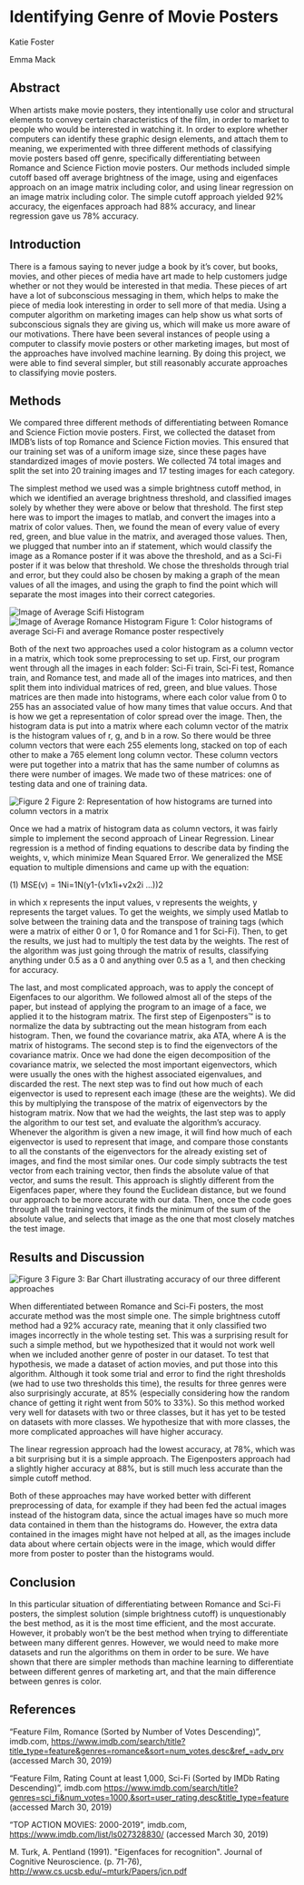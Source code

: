 # Identifying Genre of Movie Posters 
Katie Foster

Emma Mack

## Abstract
When artists make movie posters, they intentionally use color and structural elements to convey certain characteristics of the film, in order to market to people who would be interested in watching it. In order to explore whether computers can identify these graphic design elements, and attach them to meaning, we experimented with three different methods of classifying movie posters based off genre, specifically differentiating between Romance and Science Fiction movie posters. Our methods included simple cutoff based off average brightness of the image, using and eigenfaces approach on an image matrix including color, and using linear regression on an image matrix including color. The simple cutoff approach yielded 92% accuracy, the eigenfaces approach had 88% accuracy, and linear regression gave us 78% accuracy. 

## Introduction
There is a famous saying to never judge a book by it’s cover, but books, movies, and other pieces of media have art made to help customers judge whether or not they would be interested in that media. These pieces of art have a lot of subconscious messaging in them, which helps to make the piece of media look interesting in order to sell more of that media. Using a computer algorithm on marketing images can help show us what sorts of subconscious signals they are giving us, which will make us more aware of our motivations. There have been several instances of people using a computer to classify movie posters or other marketing images, but most of the approaches have involved machine learning. By doing this project, we were able to find several simpler, but still reasonably accurate approaches to classifying movie posters.

## Methods
We compared three different methods of differentiating between Romance and Science Fiction movie posters. First, we collected the dataset from IMDB’s lists of top Romance and Science Fiction movies. This ensured that our training set was of a uniform image size, since these pages have standardized images of movie posters. We collected 74 total images and split the set into 20 training images and 17 testing images for each category. 

The simplest method we used was a simple brightness cutoff method, in which we identified an average brightness threshold, and classified images solely by whether they were above or below that threshold. The first step here was to import the images to matlab, and convert the images into a matrix of color values. Then, we found the mean of every value of every red, green, and blue value in the matrix, and averaged those values. Then, we plugged that number into an if statement, which would classify the image as a Romance poster if it was above the threshold, and as a Sci-Fi poster if it was below that threshold. We chose the thresholds through trial and error, but they could also be chosen by making a graph of the mean values of all the images, and using the graph to find the point which will separate the most images into their correct categories. 


![Image of Average Scifi Histogram](https://raw.githubusercontent.com/katie608/QEA_Module_2/master/scifi_histogram.png)
![Image of Average Romance Histogram](https://raw.githubusercontent.com/katie608/QEA_Module_2/master/rom_histogram.png)
Figure 1: Color histograms of average Sci-Fi and average Romance poster respectively

Both of the next two approaches used a color histogram as a column vector in a matrix, which took some preprocessing to set up. First, our program went through all the images in each folder: Sci-Fi train, Sci-Fi test, Romance train, and Romance test, and made all of the images into matrices, and then split them into individual matrices of red, green, and blue values. Those matrices are then made into histograms, where each color value from 0 to 255 has an associated value of how many times that value occurs. And that is how we get a representation of color spread over the image. Then, the histogram data is put into a matrix where each column vector of the matrix is the histogram values of r, g, and b in a row. So there would be three column vectors that were each 255 elements long, stacked on top of each other to make a 765 element long column vector. These column vectors were put together into a matrix that has the same number of columns as there were number of images. We made two of these matrices: one of testing data and one of training data. 

![Figure 2](https://raw.githubusercontent.com/katie608/QEA_Module_2/master/Figure2.jpg)
Figure 2: Representation of how histograms are turned into column vectors in a matrix

Once we had a matrix of histogram data as column vectors, it was fairly simple to implement the second approach of Linear Regression. Linear regression is a method of finding equations to describe data by finding the weights, v, which minimize Mean Squared Error. We generalized the MSE equation to multiple dimensions and came up with the equation:

(1)	MSE(v)  = 1Ni=1N(y1-(v1x1i+v2x2i ...))2

in which x represents the input values, v represents the weights, y represents the target values. To get the weights, we simply used Matlab to solve between the training data and the transpose of training tags (which were a matrix of either 0 or 1, 0 for Romance and 1 for Sci-Fi). Then, to get the results, we just had to multiply the test data by the weights. The rest of the algorithm was just going through the matrix of results, classifying anything under 0.5 as a 0 and anything over 0.5 as a 1, and then checking for accuracy. 

The last, and most complicated approach, was to apply the concept of Eigenfaces to our algorithm. We followed almost all of the steps of the paper, but instead of applying the program to an image of a face, we applied it to the histogram matrix. The first step of Eigenposters™ is to normalize the data by subtracting out the mean histogram from each histogram. Then, we found the covariance matrix, aka ATA, where A is the matrix of histograms. The second step is to find the eigenvectors of the covariance matrix. Once we had done the eigen decomposition of the covariance matrix, we selected the most important eigenvectors, which were usually the ones with the highest associated eigenvalues, and discarded the rest. The next step was to find out how much of each eigenvector is used to represent each image (these are the weights). We did this by multiplying the transpose of the matrix of eigenvectors by the histogram matrix. Now that we had the weights, the last step was to apply the algorithm to our test set, and evaluate the algorithm’s accuracy. Whenever the algorithm is given a new image, it will find how much of each eigenvector is used to represent that image, and compare those constants to all the constants of the eigenvectors for the already existing set of images, and find the most similar ones. Our code simply subtracts the test vector from each training vector, then finds the absolute value of that vector, and sums the result. This approach is slightly different from the Eigenfaces paper, where they found the Euclidean distance, but we found our approach to be more accurate with our data. Then, once the code goes through all the training vectors, it finds the minimum of the sum of the absolute value, and selects that image as the one that most closely matches the test image. 

## Results and Discussion 

![Figure 3](https://raw.githubusercontent.com/katie608/QEA_Module_2/master/Figure3.jpg)
Figure 3: Bar Chart illustrating accuracy of our three different approaches

When differentiated between Romance and Sci-Fi posters, the most accurate method was the most simple one. The simple brightness cutoff method had a  92% accuracy rate, meaning that it only classified two images incorrectly in the whole testing set. This was a surprising result for such a simple method, but we hypothesized that it would not work well when we included another genre of poster in our dataset. To test that hypothesis, we made a dataset of action movies, and put those into this algorithm. Although it took some trial and error to find the right thresholds (we had to use two thresholds this time), the results for three genres were also surprisingly accurate, at 85% (especially considering how the random chance of getting it right went from 50% to 33%). So this method worked very well for datasets with two or three classes, but it has yet to be tested on datasets with more classes. We hypothesize that with more classes, the more complicated approaches will have higher accuracy. 

The linear regression approach had the lowest accuracy, at 78%, which was a bit surprising but it is a simple approach. The Eigenposters approach had a slightly higher accuracy at 88%, but is still much less accurate than the simple cutoff method. 

Both of these approaches  may have worked better with different preprocessing of data, for example if they had been fed the actual images instead of the histogram data, since the actual images have so much more data contained in them than the histograms do. However, the extra data contained in the images might have not helped at all, as the images include data about where certain objects were in the image, which would differ more from poster to poster than the histograms would. 

## Conclusion
In this particular situation of differentiating between Romance and Sci-Fi posters, the simplest solution (simple brightness cutoff) is unquestionably the best method, as it is the most time efficient, and the most accurate. However, it probably won’t be the best method when trying to differentiate between many different genres. However, we would need to make more datasets and run the algorithms on them in order to be sure. We have shown that there are simpler methods than machine learning to differentiate between different genres of marketing art, and that the main difference between genres is color.  

## References
“Feature Film, Romance (Sorted by Number of Votes Descending)”, imdb.com,
https://www.imdb.com/search/title?title_type=feature&genres=romance&sort=num_votes,desc&ref_=adv_prv (accessed March 30, 2019)

“Feature Film, Rating Count at least 1,000, Sci-Fi (Sorted by IMDb Rating Descending)”, imdb.com
https://www.imdb.com/search/title?genres=sci_fi&num_votes=1000,&sort=user_rating,desc&title_type=feature (accessed March 30, 2019)

“TOP ACTION MOVIES: 2000-2019”, imdb.com,
https://www.imdb.com/list/ls027328830/ (accessed March 30, 2019)

M. Turk, A. Pentland (1991). "Eigenfaces for recognition". Journal of Cognitive Neuroscience. (p. 71-76), http://www.cs.ucsb.edu/~mturk/Papers/jcn.pdf

